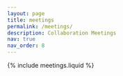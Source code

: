 ```yaml
---
layout: page
title: meetings
permalink: /meetings/
description: Collaboration Meetings
nav: true
nav_order: 8
---
```


{% include meetings.liquid %}
